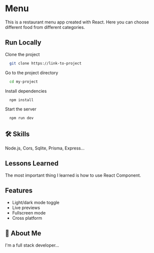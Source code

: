 
# Menu

This is a restaurant menu app created with React.
Here you can choose different food from different categories.


## Run Locally

Clone the project

```bash
  git clone https://link-to-project
```

Go to the project directory

```bash
  cd my-project
```

Install dependencies

```bash
  npm install
```

Start the server

```bash
  npm run dev
```


## 🛠 Skills
Node.js, Cors, Sqlite, Prisma, Express... 

## Lessons Learned

 The most important thing I learned is how to use React Component.
## Features

- Light/dark mode toggle
- Live previews
- Fullscreen mode
- Cross platform


## 🚀 About Me
I'm a full stack developer...

